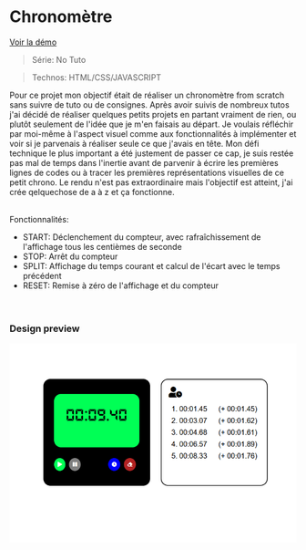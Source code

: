 # Chronomètre

[Voir la démo](https://virginiebouvarel.github.io/chronometer/)

> Série: No Tuto

> Technos: HTML/CSS/JAVASCRIPT

Pour ce projet mon objectif était de réaliser un chronomètre from scratch sans suivre de tuto ou de consignes. 
Après avoir suivis de nombreux tutos j'ai décidé de réaliser quelques petits projets en partant vraiment de rien, ou plutôt seulement de l'idée que je m'en faisais au départ. Je voulais réfléchir par moi-même à l'aspect visuel comme aux fonctionnalités à implémenter et voir si je parvenais à réaliser seule ce que j'avais en tête.
Mon défi technique le plus important a été justement de passer ce cap, je suis restée pas mal de temps dans l'inertie avant de parvenir à écrire les premières lignes de codes ou à tracer les premières représentations visuelles de ce petit chrono.
Le rendu n'est pas extraordinaire mais l'objectif est atteint, j'ai crée qelquechose de a à z et ça fonctionne.<br><br>


Fonctionnalités:
- START: Déclenchement du compteur, avec rafraîchissement de l'affichage tous les centièmes de seconde
- STOP: Arrêt du compteur
- SPLIT: Affichage du temps courant et calcul de l'écart avec le temps précédent
- RESET: Remise à zéro de l'affichage et du compteur <br><br><br>


### Design preview

![Design preview for this project ](./src/preview.png)





